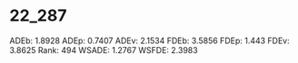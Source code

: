 # 22_287

ADEb: 1.8928
ADEp: 0.7407
ADEv: 2.1534
FDEb: 3.5856
FDEp: 1.443
FDEv: 3.8625
Rank: 494
WSADE: 1.2767
WSFDE: 2.3983